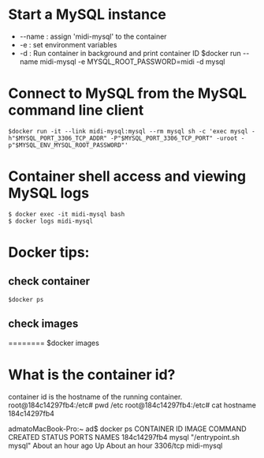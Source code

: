 # Start a MySQL instance
- --name : assign 'midi-mysql' to the container
- -e : set environment variables
- -d : Run container in background and print container ID
    $docker run --name midi-mysql -e MYSQL_ROOT_PASSWORD=midi -d mysql

# Connect to MySQL from the MySQL command line client
    $docker run -it --link midi-mysql:mysql --rm mysql sh -c 'exec mysql -h"$MYSQL_PORT_3306_TCP_ADDR" -P"$MYSQL_PORT_3306_TCP_PORT" -uroot -p"$MYSQL_ENV_MYSQL_ROOT_PASSWORD"'

# Container shell access and viewing MySQL logs
    $ docker exec -it midi-mysql bash
    $ docker logs midi-mysql

# Docker tips: 
## check container
    $docker ps

## check images
========
    $docker images


# What is the container id?
container id is the hostname of the running container.
root@184c14297fb4:/etc# pwd
/etc
root@184c14297fb4:/etc# cat hostname
184c14297fb4

admatoMacBook-Pro:~ ad$ docker ps
CONTAINER ID        IMAGE               COMMAND                  CREATED             STATUS              PORTS               NAMES
184c14297fb4        mysql               "/entrypoint.sh mysql"   About an hour ago   Up About an hour    3306/tcp            midi-mysql
